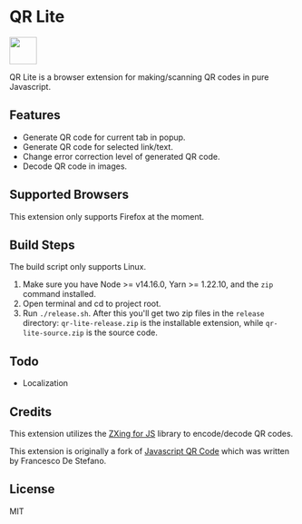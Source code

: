 # QR Lite

<img src="https://github.com/monyxie/qr-lite/raw/2.0-dev/src/icons/qrlite.svg" width="48">

QR Lite is a browser extension for making/scanning QR codes in pure Javascript.


## Features
* Generate QR code for current tab in popup.
* Generate QR code for selected link/text.
* Change error correction level of generated QR code.
* Decode QR code in images.

## Supported Browsers
This extension only supports Firefox at the moment.
  
## Build Steps

The build script only supports Linux.

1. Make sure you have Node >= v14.16.0, Yarn >= 1.22.10, and the `zip` command installed.
1. Open terminal and cd to project root.
1. Run `./release.sh`. After this you'll get two zip files in the `release` directory: `qr-lite-release.zip`
is the installable extension, while `qr-lite-source.zip` is the source code.
   
## Todo
* Localization
  
## Credits

This extension utilizes the [ZXing for JS](https://github.com/zxing-js/library) library to encode/decode QR codes.

This extension is originally a fork of
[Javascript QR Code](https://addons.mozilla.org/zh-CN/firefox/addon/javascript-qr-code/)
which was written by Francesco De Stefano.

## License

MIT
